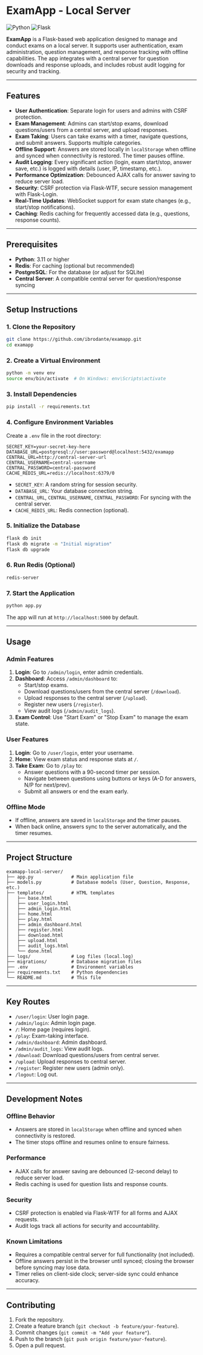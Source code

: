 # ExamApp - Local Server

![Python](https://img.shields.io/badge/Python-3.11-blue.svg)
![Flask](https://img.shields.io/badge/Flask-2.3.x-green.svg)

**ExamApp** is a Flask-based web application designed to manage and conduct exams on a local server. It supports user authentication, exam administration, question management, and response tracking with offline capabilities. The app integrates with a central server for question downloads and response uploads, and includes robust audit logging for security and tracking.

---

## Features

- **User Authentication**: Separate login for users and admins with CSRF protection.
- **Exam Management**: Admins can start/stop exams, download questions/users from a central server, and upload responses.
- **Exam Taking**: Users can take exams with a timer, navigate questions, and submit answers. Supports multiple categories.
- **Offline Support**: Answers are stored locally in `localStorage` when offline and synced when connectivity is restored. The timer pauses offline.
- **Audit Logging**: Every significant action (login, exam start/stop, answer save, etc.) is logged with details (user, IP, timestamp, etc.).
- **Performance Optimization**: Debounced AJAX calls for answer saving to reduce server load.
- **Security**: CSRF protection via Flask-WTF, secure session management with Flask-Login.
- **Real-Time Updates**: WebSocket support for exam state changes (e.g., start/stop notifications).
- **Caching**: Redis caching for frequently accessed data (e.g., questions, response counts).

---

## Prerequisites

- **Python**: 3.11 or higher
- **Redis**: For caching (optional but recommended)
- **PostgreSQL**: For the database (or adjust for SQLite)
- **Central Server**: A compatible central server for question/response syncing

---

## Setup Instructions

### 1. Clone the Repository
```bash
git clone https://github.com/ibrodante/examapp.git
cd examapp
```

### 2. Create a Virtual Environment
```bash
python -m venv env
source env/bin/activate  # On Windows: env\Scripts\activate
```

### 3. Install Dependencies
```bash
pip install -r requirements.txt
```

### 4. Configure Environment Variables
Create a `.env` file in the root directory:
```
SECRET_KEY=your-secret-key-here
DATABASE_URL=postgresql://user:password@localhost:5432/examapp
CENTRAL_URL=http://central-server-url
CENTRAL_USERNAME=central-username
CENTRAL_PASSWORD=central-password
CACHE_REDIS_URL=redis://localhost:6379/0
```

- `SECRET_KEY`: A random string for session security.
- `DATABASE_URL`: Your database connection string.
- `CENTRAL_URL`, `CENTRAL_USERNAME`, `CENTRAL_PASSWORD`: For syncing with the central server.
- `CACHE_REDIS_URL`: Redis connection (optional).

### 5. Initialize the Database
```bash
flask db init
flask db migrate -m "Initial migration"
flask db upgrade
```

### 6. Run Redis (Optional)
```bash
redis-server
```

### 7. Start the Application
```bash
python app.py
```
The app will run at `http://localhost:5000` by default.

---

## Usage

### Admin Features
1. **Login**: Go to `/admin/login`, enter admin credentials.
2. **Dashboard**: Access `/admin/dashboard` to:
   - Start/stop exams.
   - Download questions/users from the central server (`/download`).
   - Upload responses to the central server (`/upload`).
   - Register new users (`/register`).
   - View audit logs (`/admin/audit_logs`).
3. **Exam Control**: Use "Start Exam" or "Stop Exam" to manage the exam state.

### User Features
1. **Login**: Go to `/user/login`, enter your username.
2. **Home**: View exam status and response stats at `/`.
3. **Take Exam**: Go to `/play` to:
   - Answer questions with a 90-second timer per session.
   - Navigate between questions using buttons or keys (A-D for answers, N/P for next/prev).
   - Submit all answers or end the exam early.

### Offline Mode
- If offline, answers are saved in `localStorage` and the timer pauses.
- When back online, answers sync to the server automatically, and the timer resumes.

---

## Project Structure
```
examapp-local-server/
├── app.py              # Main application file
├── models.py           # Database models (User, Question, Response, etc.)
├── templates/          # HTML templates
│   ├── base.html
│   ├── user_login.html
│   ├── admin_login.html
│   ├── home.html
│   ├── play.html
│   ├── admin_dashboard.html
│   ├── register.html
│   ├── download.html
│   ├── upload.html
│   ├── audit_logs.html
│   └── done.html
├── logs/               # Log files (local.log)
├── migrations/         # Database migration files
├── .env                # Environment variables
├── requirements.txt    # Python dependencies
└── README.md           # This file
```

---

## Key Routes
- `/user/login`: User login page.
- `/admin/login`: Admin login page.
- `/`: Home page (requires login).
- `/play`: Exam-taking interface.
- `/admin/dashboard`: Admin dashboard.
- `/admin/audit_logs`: View audit logs.
- `/download`: Download questions/users from central server.
- `/upload`: Upload responses to central server.
- `/register`: Register new users (admin only).
- `/logout`: Log out.

---

## Development Notes

### Offline Behavior
- Answers are stored in `localStorage` when offline and synced when connectivity is restored.
- The timer stops offline and resumes online to ensure fairness.

### Performance
- AJAX calls for answer saving are debounced (2-second delay) to reduce server load.
- Redis caching is used for question lists and response counts.

### Security
- CSRF protection is enabled via Flask-WTF for all forms and AJAX requests.
- Audit logs track all actions for security and accountability.

### Known Limitations
- Requires a compatible central server for full functionality (not included).
- Offline answers persist in the browser until synced; closing the browser before syncing may lose data.
- Timer relies on client-side clock; server-side sync could enhance accuracy.

---

## Contributing
1. Fork the repository.
2. Create a feature branch (`git checkout -b feature/your-feature`).
3. Commit changes (`git commit -m "Add your feature"`).
4. Push to the branch (`git push origin feature/your-feature`).
5. Open a pull request.
